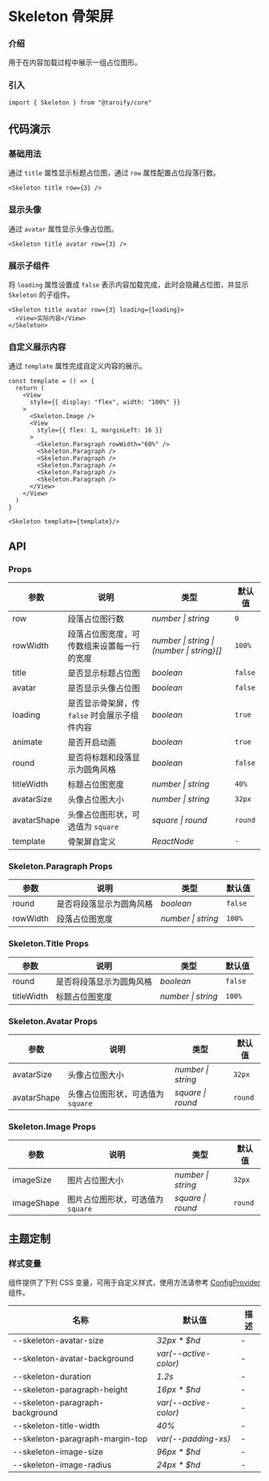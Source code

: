 # Skeleton 骨架屏

### 介绍

用于在内容加载过程中展示一组占位图形。

### 引入

```tsx
import { Skeleton } from "@taroify/core"
```

## 代码演示

### 基础用法

通过 `title` 属性显示标题占位图，通过 `row` 属性配置占位段落行数。

```tsx
<Skeleton title row={3} />
```

### 显示头像

通过 `avatar` 属性显示头像占位图。

```tsx
<Skeleton title avatar row={3} />
```

### 展示子组件

将 `loading` 属性设置成 `false` 表示内容加载完成，此时会隐藏占位图，并显示 `Skeleton` 的子组件。

```tsx
<Skeleton title avatar row={3} loading={loading}>
  <View>实际内容</View>
</Skeleton>
```

### 自定义展示内容

通过 `template` 属性完成自定义内容的展示。

```tsx
const template = () => {
  return (
    <View
      style={{ display: "flex", width: "100%" }}
    >
      <Skeleton.Image />
      <View
        style={{ flex: 1, marginLeft: 16 }}
      >
        <Skeleton.Paragraph rowWidth="60%" />
        <Skeleton.Paragraph />
        <Skeleton.Paragraph />
        <Skeleton.Paragraph />
        <Skeleton.Paragraph />
        <Skeleton.Paragraph />
      </View>
    </View>
  )
}

<Skeleton template={template}/>
```

## API

### Props

| 参数 | 说明 | 类型 | 默认值 |
| --- | --- | --- | --- |
| row | 段落占位图行数 | _number \| string_ | `0` |
| rowWidth | 段落占位图宽度，可传数组来设置每一行的宽度 | _number \| string \| (number \| string)[]_ | `100%` |
| title | 是否显示标题占位图 | _boolean_ | `false` |
| avatar | 是否显示头像占位图 | _boolean_ | `false` |
| loading | 是否显示骨架屏，传 `false` 时会展示子组件内容 | _boolean_ | `true` |
| animate | 是否开启动画 | _boolean_ | `true` |
| round | 是否将标题和段落显示为圆角风格 | _boolean_ | `false` |
| titleWidth | 标题占位图宽度 | _number \| string_ | `40%` |
| avatarSize | 头像占位图大小 | _number \| string_ | `32px` |
| avatarShape | 头像占位图形状，可选值为 `square` | _square \| round_ | `round` |
| template | 骨架屏自定义 | _ReactNode_ | `-` |

### Skeleton.Paragraph Props

| 参数 | 说明 | 类型 | 默认值 |
| --- | --- | --- | --- |
| round | 是否将段落显示为圆角风格 | _boolean_ | `false` |
| rowWidth | 段落占位图宽度 | _number \| string_ | `100%` |

### Skeleton.Title Props

| 参数 | 说明 | 类型 | 默认值 |
| --- | --- | --- | --- |
| round | 是否将段落显示为圆角风格 | _boolean_ | `false` |
| titleWidth | 标题占位图宽度 | _number \| string_ | `100%` |

### Skeleton.Avatar Props

| 参数 | 说明 | 类型 | 默认值 |
| --- | --- | --- | --- |
| avatarSize | 头像占位图大小 | _number \| string_ | `32px` |
| avatarShape | 头像占位图形状，可选值为 `square` | _square \| round_ | `round` |

### Skeleton.Image Props

| 参数 | 说明 | 类型 | 默认值 |
| --- | --- | --- | --- |
| imageSize | 图片占位图大小 | _number \| string_ | `32px` |
| imageShape | 图片占位图形状，可选值为 `square` | _square \| round_ | `round` |

## 主题定制

### 样式变量

组件提供了下列 CSS 变量，可用于自定义样式，使用方法请参考 [ConfigProvider](/components/config-provider/) 组件。

| 名称                                         | 默认值                         | 描述 |
|---------------------------------------------|-------------------------------|-----|
| --skeleton-avatar-size                      | _32px * $hd_                  | -   |
| --skeleton-avatar-background                | _var(--active-color)_         | -   |
| --skeleton-duration                         | _1.2s_                        | -   |
| --skeleton-paragraph-height                 | _16px * $hd_                  | -   |
| --skeleton-paragraph-background             | _var(--active-color)_         | -   |
| --skeleton-title-width                      | _40%_                         | -   |
| --skeleton-paragraph-margin-top             | _var(--padding-xs)_           | -   |
| --skeleton-image-size                       | _96px * $hd_                  | -   |
| --skeleton-image-radius                     | _24px * $hd_                  | -   |
